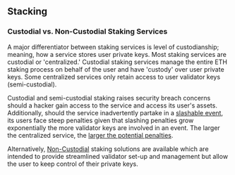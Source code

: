 

## Stacking

### Custodial vs. Non-Custodial Staking Services

A major differentiator between staking services is level of custodianship; meaning, how a service stores user private keys. Most staking services are custodial or 'centralized.' Custodial staking services manage the entire ETH staking process on behalf of the user and have 'custody' over user private keys. Some centralized services only retain access to user validator keys (semi-custodial).

Custodial and semi-custodial staking raises security breach concerns should a hacker gain access to the service and access its user's assets. Additionally, should the service inadvertently partake in a [slashable event](https://www.bloxstaking.com/blog/ethereum-2-0/understanding-eth2-slashing-preventative-measures/), its users face steep penalties given that slashing penalties grow exponentially the more validator keys are involved in an event. The larger the centralized service, the [larger the potential penalties](https://www.bloxstaking.com/documents/eth2/#custodial-staking-risks).

Alternatively, [Non-Custodial](https://www.bloxstaking.com/documents/eth2/#non-custodial-staking) staking solutions are available which are intended to provide streamlined validator set-up and management but allow the user to keep control of their private keys.